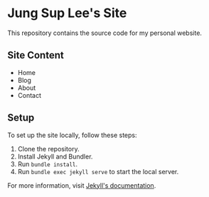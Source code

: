 # Jung Sup Lee's Site

This repository contains the source code for my personal website.

## Site Content

- Home
- Blog
- About
- Contact

## Setup

To set up the site locally, follow these steps:

1. Clone the repository.
2. Install Jekyll and Bundler.
3. Run `bundle install`.
4. Run `bundle exec jekyll serve` to start the local server.

For more information, visit [Jekyll's documentation](https://jekyllrb.com/docs/).
